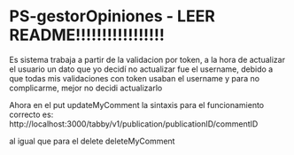 # PS-gestorOpiniones - LEER README!!!!!!!!!!!!!!!!!
Es sistema trabaja a partir de la validacion por token, a la hora de actualizar el usuario un dato que yo decidí no actualizar fue el username, debido a que todas mis validaciones con token usaban el username y para no complicarme, mejor no decidi actualizarlo

Ahora en el put updateMyComment la sintaxis para el funcionamiento correcto es: 
http://localhost:3000/tabby/v1/publication/publicationID/commentID

al igual que para el delete deleteMyComment
